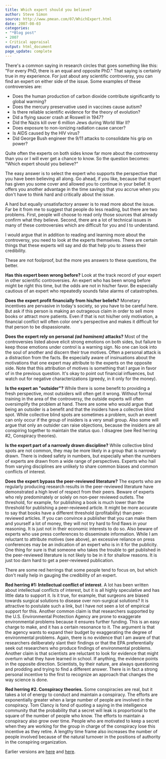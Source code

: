 ```yaml
---
title: Which expert should you believe?
author: Steve Simon
source: http://www.pmean.com/07/WhichExpert.html
date: 2007-08-03
categories:
- "*Blog post"
- 2007
- Critical appraisal
output: html_document
page_update: complete
---
```


There's a common saying in research circles that goes something like this: "For every PhD, there is an equal and opposite PhD." That saying is certainly true in my experience. For just about any scientific controversy, you can find an expert on either side of the issue. Some examples of these controversies are:

+ Does the human production of carbon dioxide contribute significantly to global warming?
+ Does the mercury preservative used in vaccines cause autism?
+ Is there reliable scientific evidence for the theory of evolution?
+ Did a flying saucer crash at Roswell in 1947?
+ Did the Nazis kill over 6 million Jews during World War II?
+ Does exposure to non-ionizing radiation cause cancer?
+ Is AIDS caused by the HIV virus?
+ Did George Bush engineer the 9/11 attacks to consolidate his grip on power?

Quite often the experts on both sides know far more about the controversy than you or I will ever get a chance to know. So the question becomes: "Which expert should you believe?"

The easy answer is to select the expert who supports the perspective that you have been believing all along. Go ahead, if you like, because that expert has given you some cover and allowed you to continue in your belief. It offers you another advantage in the time savings that you accrue when you don't have to think hard and critically about the issue.

A hard but equally unsatisfactory answer is to read more about the issue. Far be it from me to suggest that people do less reading, but there are two problems. First, people will choose to read only those sources that already confirm what they believe. Second, there are a lot of technical issues in many of these controversies which are difficult for you and I to understand.

I would argue that in addition to reading and learning more about the controversy, you need to look at the experts themselves. There are certain things that these experts will say and do that help you to assess their credibility.

These are not foolproof, but the more yes answers to these questions, the better.

**Has this expert been wrong before?** Look at the track record of your expert in other scientific controversies. An expert who has been wrong before might be right this time, but the odds are not in his/her favor. Be especially cautious of an expert who repeatedly sounds false alarms of catastrophes.

**Does the expert profit financially from his/her beliefs?** Monetary incentives are pervasive in today's society, so you have to be careful here. But ask if this person is making an outrageous claim in order to sell more books or attract more patients. Even if that is not his/her only motivation, a financial conflict will often color one's perspective and makes it difficult for that person to be dispassionate.

**Does the expert rely on personal *(ad hominem)* attacks?** Most of the controversies listed above elicit strong emotions on both sides, but failure to keep those emotions under control is a warning sign. No one can look into the soul of another and discern their true motives. Often a personal attack is a distraction from the facts. Be especially aware of insinuations about the motivations that one expert may attribute to the experts on the opposite side. Note that this attribution of motives is something that I argue in favor of in the previous question. It's okay to point out financial influences, but watch out for negative characterizations (greedy, in it only for the money).

**Is the expert an "outsider"?** While there is some benefit to providing a fresh perspective, most outsiders will often get it wrong. Without formal training in the area of the controversy, the outside experts will often oversimplify the problem at hand. There are some who would argue that being an outsider is a benefit and that the insiders have a collective blind spot. While collective blind spots are sometimes a problem, such an event can only occur if the group of insiders is a very small group. Also some will argue that only an outsider can raise objections, because the insiders are all conspiring together to maintain the status quo. I disagree (see Red herring \#2, Conspiracy theories).

**Is the expert part of a narrowly drawn discipline?** While collective blind spots are not common, they may be more likely in a group that is narrowly drawn. There is indeed safety in numbers, but especially when the numbers of experts are drawn from a wide range of perspectives. Experts who hail from varying disciplines are unlikely to share common biases and common conflicts of interest.

**Does the expert bypass the peer-reviewed literature?** The experts who are regularly producing research results in the peer-reviewed literature have demonstrated a high level of respect from their peers. Beware of experts who rely predominately or solely on non-peer reviewed outlets. The threshold, for example, for publishing a book is much lower than the threshold for publishing a peer-reviewed article. It might be more accurate to say that books have a different threshold (profitability) than peer-reviewed articles. If you can convince a publisher that you can make them and yourself a lot of money, they will not try hard to find flaws in your reasoning. It is just not in their economic interests to do so. Also beware of experts who use press conferences to disseminate information. While I am reluctant to attribute motives (see above), an excessive reliance on press conferences may be an indication of an expert who is in it for the publicity. One thing for sure is that someone who takes the trouble to get published in the peer-reviewed literature is not likely to be in it for shallow reasons. It is just too darn hard to get a peer-reviewed publication.

There are some red herrings that some people tend to focus on, but which don't really help in gauging the credibility of an expert.

**Red herring #1: Intellectual conflict of interest**. A lot has been written about intellectual conflicts of interest, but it is all highly speculative and has little data to support it. Is it true, for example, that surgeons are biased towards surgical solutions to disease over non-surgical solutions? It is attractive to postulate such a link, but I have not seen a lot of empirical support for this. Another common claim is that researchers supported by the U.S. Environmental Protection Agency are prone to exaggerate environmental problems because it ensures further funding. This is an easy charge to make, and it has a certain resonance to it. The argument is that the agency wants to expand their budget by exaggerating the degree of environmental problems. Again, there is no evidence that I am aware of that researchers deliberately slant their findings or that the EPA preferentially seek out researchers who produce findings of environmental problems. Another claim is that scientists are reluctant to look for evidence that might overturn what they have learned in school. If anything, the evidence points in the opposite direction. Scientists, by their nature, are always questioning and prodding and trying to find a different answer. There is in fact a strong personal incentive to the first to recognize an approach that changes the way science is done.

**Red herring #2. Conspiracy theories.** Some conspiracies are real, but it takes a lot of energy to conduct and maintain a conspiracy. The efforts are exponentially greater when a large number of people are involved in the conspiracy. Tom Clancy is fond of quoting a saying in the intelligence community that the probability that a secret will leak is proportional to the square of the number of people who know. The efforts to maintain a conspiracy also grow over time. People who are motivated to keep a secret when they are working for the group in charge of the conspiracy lose this incentive as they retire. A lengthy time frame also increases the number of people involved because of the natural turnover in the positions of authority in the conspiring organization.

Earlier versions are [here][sim1] and [here][sim2].

[sim1]: http://www.pmean.com/07/WhichExpert.html
[sim2]: http://new.pmean.com/which-expert/
